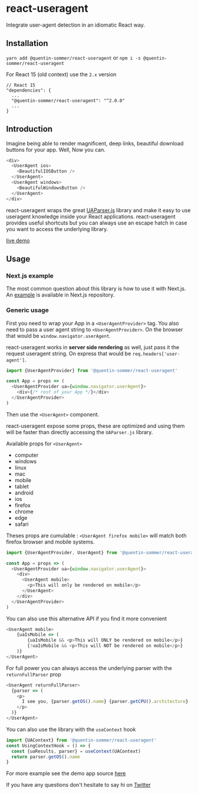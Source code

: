 # react-useragent

Integrate user-agent detection in an idiomatic React way.

## Installation

`yarn add @quentin-sommer/react-useragent` or `npm i -s @quentin-sommer/react-useragent`

For React 15 (old context) use the `2.x` version

```
// React 15
"dependencies": {
  ...
  "@quentin-sommer/react-useragent": "^2.0.0"
  ...
}
```

## Introduction

Imagine being able to render magnificent, deep links, beautiful download buttons for your app. Well, Now you can.

```js
<div>
  <UserAgent ios>
    <BeautifulIOSButton />
  </UserAgent>
  <UserAgent windows>
    <BeautifulWindowsButton />
  </UserAgent>
</div>
```

react-useragent wraps the great [UAParser.js](https://github.com/faisalman/ua-parser-js) library and make it easy to use useragent knowledge inside your React applications.
react-useragent provides useful shortcuts but you can always use an escape hatch in case you want to access the underlying library.

[live demo](https://quentin-sommer.github.io/react-useragent/)

## Usage

### Next.js example

The most common question about this library is how to use it with Next.js. An [example](https://github.com/zeit/next.js/tree/canary/examples/with-react-useragent) is available in Next.js repository. 

### Generic usage
First you need to wrap your App in a `<UserAgentProvider>` tag.
You also need to pass a user agent string to `<UserAgentProvider>`.
On the browser that would be `window.navigator.userAgent`.

react-useragent works in **server side rendering** as well, just pass it the request useragent string. On express that would be `req.headers['user-agent']`.

```js
import {UserAgentProvider} from '@quentin-sommer/react-useragent'

const App = props => (
  <UserAgentProvider ua={window.navigator.userAgent}>
    <div>{/* rest of your App */}</div>
  </UserAgentProvider>
)
```

Then use the `<UserAgent>` component.

react-useragent expose some props, these are optimized and using them will be faster than directly accessing the `UAParser.js` library.

Available props for `<UserAgent>`

- computer
- windows
- linux
- mac
- mobile
- tablet
- android
- ios
- firefox
- chrome
- edge
- safari

Theses props are cumulable : `<UserAgent firefox mobile>` will match both firefox browser and mobile systems.

```js
import {UserAgentProvider, UserAgent} from '@quentin-sommer/react-useragent'

const App = props => (
  <UserAgentProvider ua={window.navigator.userAgent}>
    <div>
      <UserAgent mobile>
        <p>This will only be rendered on mobile</p>
      </UserAgent>
    </div>
  </UserAgentProvider>
)
```

You can also use this alternative API if you find it more convenient

```js
<UserAgent mobile>
    {uaIsMobile => (
        {uaIsMobile && <p>This will ONLY be rendered on mobile</p>}
        {!uaIsMobile && <p>This will NOT be rendered on mobile</p>}
    )}
</UserAgent>
```

For full power you can always access the underlying parser with the `returnFullParser` prop

```js
<UserAgent returnFullParser>
  {parser => (
    <p>
      I see you, {parser.getOS().name} {parser.getCPU().architecture}
    </p>
  )}
</UserAgent>
```

You can also use the library with the `useContext` hook

```js
import {UAContext} from '@quentin-sommer/react-useragent'
const UsingContextHook = () => {
  const {uaResults, parser} = useContext(UAContext)
  return parser.getOS().name
}
```

For more example see the demo app source [here](https://github.com/quentin-sommer/react-useragent/blob/master/example/index.tsx)

If you have any questions don't hesitate to say hi on [Twitter](https://twitter.com/quentin_smr)
